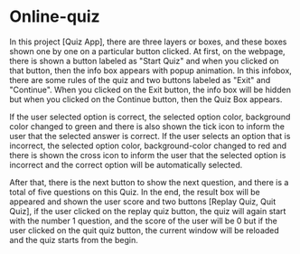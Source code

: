 # Online-quiz

In this project [Quiz App], there are three 
layers or boxes, and these boxes shown one by 
one on a particular button clicked. 
At first, on the webpage, there is shown a 
button labeled as "Start Quiz" and when you 
clicked on that button, then the info box 
appears with popup animation. In this infobox,
 there are some rules of the quiz and two 
buttons labeled as "Exit" and "Continue". 
When you clicked on the Exit button, the 
info box will be hidden but when you clicked 
on the Continue button, then the Quiz Box 
appears.

If the user selected option is correct, 
the selected option color, background color 
changed to green and there is also shown 
the tick icon to inform the user that the 
selected answer is correct. If the user 
selects an option that is incorrect, the 
selected option color, background-color 
changed to red and there is shown the cross 
icon to inform the user that the selected 
option is incorrect and the correct option 
will be automatically selected.

After that, there is the next button to show 
the next question, and there is a total of 
five questions on this Quiz. In the end, 
the result box will be appeared and shown 
the user score and two buttons [Replay Quiz, 
Quit Quiz], if the user clicked on the replay 
quiz button, the quiz will again start with 
the number 1 question, and the score of the 
user will be 0 but if the user clicked on the 
quit quiz button, the current window will be 
reloaded and the quiz starts from the begin.
